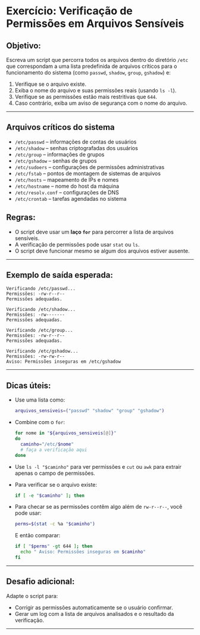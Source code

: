 
# Exercício: Verificação de Permissões em Arquivos Sensíveis

## Objetivo:

Escreva um script que percorra todos os arquivos dentro do diretório `/etc` que correspondam a uma lista predefinida de arquivos críticos para o funcionamento do sistema (como `passwd`, `shadow`, `group`, `gshadow`) e:

1. Verifique se o arquivo existe.
2. Exiba o nome do arquivo e suas permissões reais (usando `ls -l`).
3. Verifique se as permissões estão mais restritivas que `644`.
4. Caso contrário, exiba um aviso de segurança com o nome do arquivo.

---

## Arquivos críticos do sistema

- `/etc/passwd` – informações de contas de usuários
- `/etc/shadow` – senhas criptografadas dos usuários
- `/etc/group` – informações de grupos
- `/etc/gshadow` – senhas de grupos
- `/etc/sudoers` – configurações de permissões administrativas
- `/etc/fstab` – pontos de montagem de sistemas de arquivos
- `/etc/hosts` – mapeamento de IPs e nomes
- `/etc/hostname` – nome do host da máquina
- `/etc/resolv.conf` – configurações de DNS
- `/etc/crontab` – tarefas agendadas no sistema

## Regras:

- O script deve usar um **laço `for`** para percorrer a lista de arquivos sensíveis.
- A verificação de permissões pode usar `stat` ou `ls`.
- O script deve funcionar mesmo se algum dos arquivos estiver ausente.

---

## Exemplo de saída esperada:

```
Verificando /etc/passwd...
Permissões: -rw-r--r--
Permissões adequadas.

Verificando /etc/shadow...
Permissões: -rw-------
Permissões adequadas.

Verificando /etc/group...
Permissões: -rw-r--r--
Permissões adequadas.

Verificando /etc/gshadow...
Permissões: -rw-rw-r--
Aviso: Permissões inseguras em /etc/gshadow
```

---

## Dicas úteis:

- Use uma lista como:
  ```bash
  arquivos_sensiveis=("passwd" "shadow" "group" "gshadow")
  ```

- Combine com o `for`:
  ```bash
  for nome in "${arquivos_sensiveis[@]}"
  do
    caminho="/etc/$nome"
    # faça a verificação aqui
  done
  ```

- Use `ls -l "$caminho"` para ver permissões e `cut` ou `awk` para extrair apenas o campo de permissões.

- Para verificar se o arquivo existe:
  ```bash
  if [ -e "$caminho" ]; then
  ```

- Para checar se as permissões contêm algo além de `rw-r--r--`, você pode usar:
  ```bash
  perms=$(stat -c %a "$caminho")
  ```

  E então comparar:
  ```bash
  if [ "$perms" -gt 644 ]; then
    echo " Aviso: Permissões inseguras em $caminho"
  fi
  ```

---

## Desafio adicional:

Adapte o script para:
- Corrigir as permissões automaticamente se o usuário confirmar.
- Gerar um log com a lista de arquivos analisados e o resultado da verificação.

---
